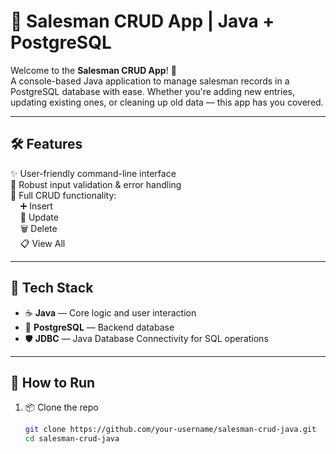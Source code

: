# 🧾 Salesman CRUD App | Java + PostgreSQL

Welcome to the **Salesman CRUD App**! 🎉  
A console-based Java application to manage salesman records in a PostgreSQL database with ease. Whether you're adding new entries, updating existing ones, or cleaning up old data — this app has you covered.

---

## 🛠 Features

✨ User-friendly command-line interface  
🧪 Robust input validation & error handling  
🔄 Full CRUD functionality:  
&nbsp;&nbsp;&nbsp;&nbsp;➕ Insert  
&nbsp;&nbsp;&nbsp;&nbsp;📝 Update  
&nbsp;&nbsp;&nbsp;&nbsp;🗑 Delete  
&nbsp;&nbsp;&nbsp;&nbsp;📋 View All

---

## 🔗 Tech Stack

- ☕ **Java** — Core logic and user interaction  
- 🐘 **PostgreSQL** — Backend database  
- 🛡 **JDBC** — Java Database Connectivity for SQL operations

---

## 🚀 How to Run

1. 📦 Clone the repo  
   ```bash
   git clone https://github.com/your-username/salesman-crud-java.git
   cd salesman-crud-java
